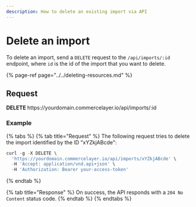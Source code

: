 ```yaml
---
description: How to delete an existing import via API
---
```


# Delete an import

To delete an import, send a `DELETE` request to the `/api/imports/:id` endpoint, where `id` is the id of the import that you want to delete.

{% page-ref page="../../deleting-resources.md" %}

## Request

**DELETE** https://<i></i>yourdomain.commercelayer.io/api/imports/:id

### Example

{% tabs %}
{% tab title="Request" %}
The following request tries to delete the import identified by the ID "xYZkjABcde":

```javascript
curl -g -X DELETE \
  'https://yourdomain.commercelayer.io/api/imports/xYZkjABcde' \
  -H 'Accept: application/vnd.api+json' \
  -H 'Authorization: Bearer your-access-token'
```
{% endtab %}

{% tab title="Response" %}
On success, the API responds with a `204 No Content` status code.
{% endtab %}
{% endtabs %}


